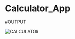 # Calculator_App

#OUTPUT

![CALCULATOR](https://user-images.githubusercontent.com/81643303/210162256-834c473e-6620-460f-9295-a6e0cb0218a7.PNG)
